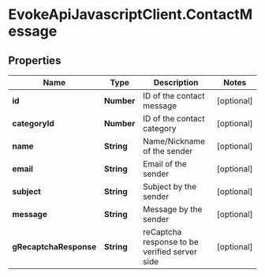 # EvokeApiJavascriptClient.ContactMessage

## Properties

Name | Type | Description | Notes
------------ | ------------- | ------------- | -------------
**id** | **Number** | ID of the contact message | [optional] 
**categoryId** | **Number** | ID of the contact category | [optional] 
**name** | **String** | Name/Nickname of the sender | [optional] 
**email** | **String** | Email of the sender | [optional] 
**subject** | **String** | Subject by the sender | [optional] 
**message** | **String** | Message by the sender | [optional] 
**gRecaptchaResponse** | **String** | reCaptcha response to be verified server side | [optional] 


